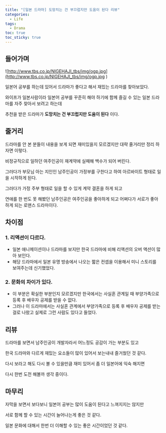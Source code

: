 ```yaml
---
title: "[일본 드라마] 도망치는 건 부끄럽지만 도움이 된다 리뷰"
categories:
  - Life
tags:
  - Drama
toc: true
toc_sticky: true  
---
```


## 들어가며 
![http://www.tbs.co.jp/NIGEHAJI_tbs/img/ogp.jpg](http://www.tbs.co.jp/NIGEHAJI_tbs/img/ogp.jpg
)

일본어 공부를 하는데 있어서 드라마가 좋다고 해서 재밌는 드라마를 찾아보았다.

와이프가 일본사람이라 일본어 공부를 꾸준히 해야 하기에 함께 즐길 수 있는 일본 드라마를 자주 찾아서 보려고 하는데

추천을 받은 드라마가 **도망치는 건 부끄럽지만 도움이 된다** 이다.

## 줄거리
드라마를 안 본 분들이 내용을 보게 되면 재미있을지 모르겠지만 대략 줄거리만 정리 하자면 이렇다.

비정규직으로 일하던 여주인공이 재계약에 실패해 백수가 되어 버린다.

그러다가 부모님 아는 지인인 남주인공이 가정부를 구한다고 하여 아르바이트 형태로 일을 시작하게 된다.

그러다가 가정 주부 형태로 일을 할 수 있게 계약 결혼을 하게 되고

연애를 한 번도 못 해봤던 남주인공은 여주인공을 좋아하게 되고 어쩌다가 서로가 좋아하게 되는 로맨스 드라마이다.

## 차이점 

### 1. 리액션이 다르다.

- 일본 애니메이션이나 드라마를 보지만 한국 드라마에 비해 리액션의 오버 액션이 많아 보인다.
- 해당 드라마에서 일본 유명 방송에서 나오는 짧은 컨셉을 이용해서 미니 스토리를 보여주는데 신기했었다.

### 2. 문화의 차이가 있다.

- 이 부분은 확실한 부분인지 모르겠지만 한국에서는 사실혼 관계일 때 부양가족으로 등록 후 배우자 공제를 받을 수 없다.
- 그러나 이 드라마에서는 사실혼 관계에서 부양가족으로 등록 후 배우자 공제를 받는걸로 나왔고 실제로 그런 사람도 있다고 들었다.


## 리뷰
드라마를 보면서 남주인공이 개발자라서 어느정도 공감이 가는 부분도 있고

한국 드라마와 다르게 재밌는 요소들이 많이 있어서 보는내내 즐거웠던 것 같다.

다시 보라고 해도 다시 볼 수 있을만큼 재미 있어서 좀 더 일본어에 익숙 해지면

다시 한번 도전 해볼까 생각 중이다.   

## 마무리
자막을 보면서 보다보니 일본어 공부는 많이 도움이 된다고 느껴지지는 않지만 

서로 함께 할 수 있는 시간이 늘어나는게 좋은 것 같다.

일본 문화에 대해서 한번 더 이해할 수 있는 좋은 시간이었던 것 같다.
